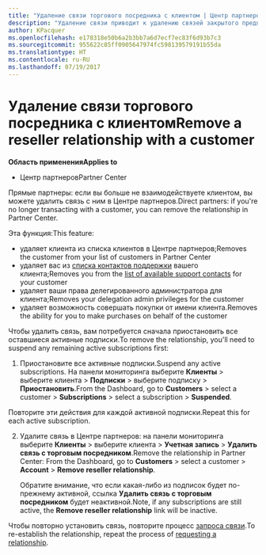 ```yaml
---
title: "Удаление связи торгового посредника с клиентом | Центр партнеров"
description: "Удаление связи приводит к удалению связей закрытого предприятия из представления в Центре партнеров."
author: KPacquer
ms.openlocfilehash: e178318e50b6a2b3bb7a6d7ecf7ec83f6d93b7c3
ms.sourcegitcommit: 955622c85ff0905647974fc598139579191b55da
ms.translationtype: HT
ms.contentlocale: ru-RU
ms.lasthandoff: 07/19/2017
---
```

# <a name="remove-a-reseller-relationship-with-a-customer"></a><span data-ttu-id="53441-103">Удаление связи торгового посредника с клиентом</span><span class="sxs-lookup"><span data-stu-id="53441-103">Remove a reseller relationship with a customer</span></span>

**<span data-ttu-id="53441-104">Область применения</span><span class="sxs-lookup"><span data-stu-id="53441-104">Applies to</span></span>**

-   <span data-ttu-id="53441-105">Центр партнеров</span><span class="sxs-lookup"><span data-stu-id="53441-105">Partner Center</span></span>

<span data-ttu-id="53441-106">Прямые партнеры: если вы больше не взаимодействуете клиентом, вы можете удалить связь с ним в Центре партнеров.</span><span class="sxs-lookup"><span data-stu-id="53441-106">Direct partners: if you're no longer transacting with a customer, you can remove the relationship in Partner Center.</span></span> 

<span data-ttu-id="53441-107">Эта функция:</span><span class="sxs-lookup"><span data-stu-id="53441-107">This feature:</span></span>
*  <span data-ttu-id="53441-108">удаляет клиента из списка клиентов в Центре партнеров;</span><span class="sxs-lookup"><span data-stu-id="53441-108">Removes the customer from your list of customers in Partner Center</span></span>
*  <span data-ttu-id="53441-109">удаляет вас из [списка контактов поддержки](assign-support-contacts.md) вашего клиента;</span><span class="sxs-lookup"><span data-stu-id="53441-109">Removes you from the [list of available support contacts](assign-support-contacts.md) for your customer</span></span>
*  <span data-ttu-id="53441-110">удаляет ваши права делегированного администратора для клиента;</span><span class="sxs-lookup"><span data-stu-id="53441-110">Removes your delegation admin privileges for the customer</span></span>
*  <span data-ttu-id="53441-111">удаляет возможность совершать покупки от имени клиента.</span><span class="sxs-lookup"><span data-stu-id="53441-111">Removes the ability for you to make purchases on behalf of the customer</span></span>

<span data-ttu-id="53441-112">Чтобы удалить связь, вам потребуется сначала приостановить все оставшиеся активные подписки.</span><span class="sxs-lookup"><span data-stu-id="53441-112">To remove the relationship, you'll need to suspend any remaining active subscriptions first:</span></span>

1.  <span data-ttu-id="53441-113">Приостановите все активные подписки.</span><span class="sxs-lookup"><span data-stu-id="53441-113">Suspend any active subscriptions.</span></span> <span data-ttu-id="53441-114">На панели мониторинга выберите **Клиенты** > выберите клиента > **Подписки** > выберите подписку > **Приостановить**.</span><span class="sxs-lookup"><span data-stu-id="53441-114">From the Dashboard, go to **Customers** > select a customer > **Subscriptions** > select a subscription > **Suspended**.</span></span> 

   <span data-ttu-id="53441-115">Повторите эти действия для каждой активной подписки.</span><span class="sxs-lookup"><span data-stu-id="53441-115">Repeat this for each active subscription.</span></span>

2.  <span data-ttu-id="53441-116">Удалите связь в Центре партнеров: на панели мониторинга выберите **Клиенты** > выберите клиента > **Учетная запись** > **Удалить связь с торговым посредником**.</span><span class="sxs-lookup"><span data-stu-id="53441-116">Remove the relationship in Partner Center: From the Dashboard, go to **Customers** > select a customer > **Account** > **Remove reseller relationship**.</span></span>

    <span data-ttu-id="53441-117">Обратите внимание, что если какая-либо из подписок будет по-прежнему активной, ссылка **Удалить связь с торговым посредником** будет неактивной.</span><span class="sxs-lookup"><span data-stu-id="53441-117">Note, if any subscriptions are still active, the **Remove reseller relationship** link will be inactive.</span></span> 

<span data-ttu-id="53441-118">Чтобы повторно установить связь, повторите процесс [запроса связи](request-a-relationship-with-a-customer.md).</span><span class="sxs-lookup"><span data-stu-id="53441-118">To re-establish the relationship, repeat the process of [requesting a relationship](request-a-relationship-with-a-customer.md).</span></span>
